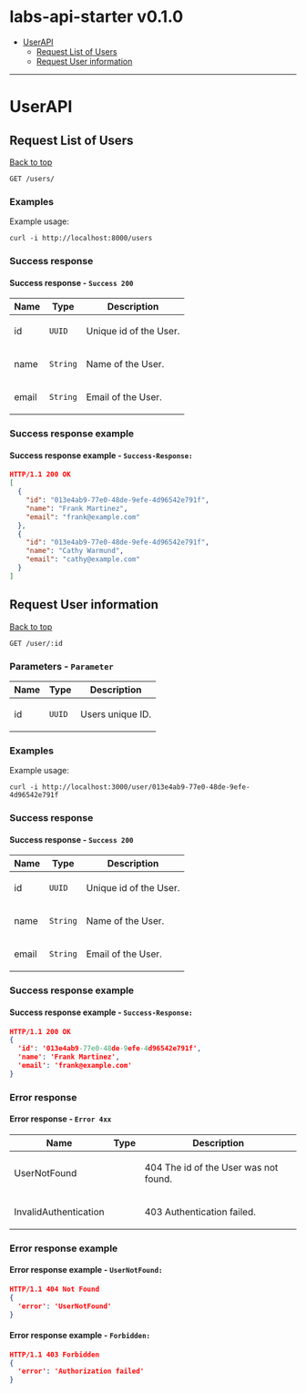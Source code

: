 <a name="top"></a>

# labs-api-starter v0.1.0

- [UserAPI](#UserAPI)
  - [Request List of Users](#Request-List-of-Users)
  - [Request User information](#Request-User-information)

---

# <a name='UserAPI'></a> UserAPI

## <a name='Request-List-of-Users'></a> Request List of Users

[Back to top](#top)

```
GET /users/
```

### Examples

Example usage:

```curl
curl -i http://localhost:8000/users
```

### Success response

#### Success response - `Success 200`

| Name  | Type     | Description                   |
| ----- | -------- | ----------------------------- |
| id    | `UUID`   | <p>Unique id of the User.</p> |
| name  | `String` | <p>Name of the User.</p>      |
| email | `String` | <p>Email of the User.</p>     |

### Success response example

#### Success response example - `Success-Response:`

```json
HTTP/1.1 200 OK
[
  {
    "id": "013e4ab9-77e0-48de-9efe-4d96542e791f",
    "name": "Frank Martinez",
    "email": "frank@example.com"
  },
  {
    "id": "013e4ab9-77e0-48de-9efe-4d96542e791f",
    "name": "Cathy Warmund",
    "email": "cathy@example.com"
  }
]
```

## <a name='Request-User-information'></a> Request User information

[Back to top](#top)

```
GET /user/:id
```

### Parameters - `Parameter`

| Name | Type   | Description             |
| ---- | ------ | ----------------------- |
| id   | `UUID` | <p>Users unique ID.</p> |

### Examples

Example usage:

```curl
curl -i http://localhost:3000/user/013e4ab9-77e0-48de-9efe-4d96542e791f
```

### Success response

#### Success response - `Success 200`

| Name  | Type     | Description                   |
| ----- | -------- | ----------------------------- |
| id    | `UUID`   | <p>Unique id of the User.</p> |
| name  | `String` | <p>Name of the User.</p>      |
| email | `String` | <p>Email of the User.</p>     |

### Success response example

#### Success response example - `Success-Response:`

```json
HTTP/1.1 200 OK
{
  'id': '013e4ab9-77e0-48de-9efe-4d96542e791f',
  'name': 'Frank Martinez',
  'email': 'frank@example.com'
}
```

### Error response

#### Error response - `Error 4xx`

| Name                  | Type | Description                                  |
| --------------------- | ---- | -------------------------------------------- |
| UserNotFound          |      | <p>404 The id of the User was not found.</p> |
| InvalidAuthentication |      | <p>403 Authentication failed.</p>            |

### Error response example

#### Error response example - `UserNotFound:`

```json
HTTP/1.1 404 Not Found
{
  'error': 'UserNotFound'
}
```

#### Error response example - `Forbidden:`

```json
HTTP/1.1 403 Forbidden
{
  'error': 'Authorization failed'
}
```
